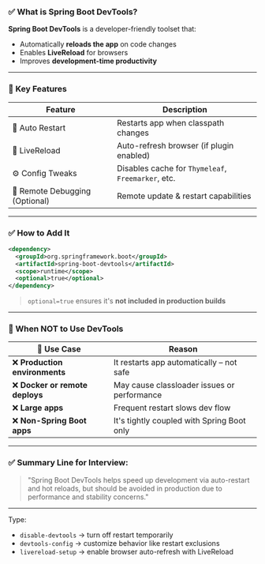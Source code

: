 ### ✅ What is Spring Boot DevTools?

**Spring Boot DevTools** is a developer-friendly toolset that:

* Automatically **reloads the app** on code changes
* Enables **LiveReload** for browsers
* Improves **development-time productivity**

---

### 🔹 Key Features

| Feature                        | Description                                        |
| ------------------------------ | -------------------------------------------------- |
| 🔄 Auto Restart                | Restarts app when classpath changes                |
| 🚀 LiveReload                  | Auto-refresh browser (if plugin enabled)           |
| ⚙️ Config Tweaks               | Disables cache for `Thymeleaf`, `Freemarker`, etc. |
| 🔧 Remote Debugging (Optional) | Remote update & restart capabilities               |

---

### ✅ How to Add It

```xml
<dependency>
  <groupId>org.springframework.boot</groupId>
  <artifactId>spring-boot-devtools</artifactId>
  <scope>runtime</scope>
  <optional>true</optional>
</dependency>
```

> `optional=true` ensures it's **not included in production builds**

---

### 🛑 When **NOT** to Use DevTools

| 🚫 Use Case                    | Reason                                      |
| ------------------------------ | ------------------------------------------- |
| ❌ **Production environments**  | It restarts app automatically – not safe    |
| ❌ **Docker or remote deploys** | May cause classloader issues or performance |
| ❌ **Large apps**               | Frequent restart slows dev flow             |
| ❌ **Non-Spring Boot apps**     | It's tightly coupled with Spring Boot only  |

---

### ✅ Summary Line for Interview:

> "Spring Boot DevTools helps speed up development via auto-restart and hot reloads, but should be avoided in production due to performance and stability concerns."

---

Type:

* `disable-devtools` → turn off restart temporarily
* `devtools-config` → customize behavior like restart exclusions
* `livereload-setup` → enable browser auto-refresh with LiveReload
